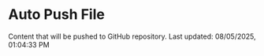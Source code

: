 # Auto Push File

Content that will be pushed to GitHub repository.
Last updated: 08/05/2025, 01:04:33 PM